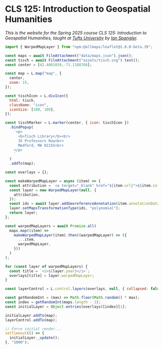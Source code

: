 <div class="fullwidth hero">

<h1>CLS 125: Introduction to Geospatial Humanities</h1>

*This is the website for the Spring 2025 course CLS 125: Introduction to Geospatial Humanities, taught at [Tufts University](https://tufts.edu) by [Ian Spangler](https://itspangler.com).*
</div>

<div class="grid grid-cols-1" style="grid-auto-rows: 500px;" width="640">
  <div class="card" id="map" style="padding: 0">
  </div>
</div>

```js
import { WarpedMapLayer } from "npm:@allmaps/leaflet@1.0.0-beta.39";

const maps = await FileAttachment("data/maps.json").json();
const tisch = await FileAttachment("assets/tisch.svg").text();
const center = [42.4062039,-71.1188766];

const map = L.map("map", {
  center,
  zoom: 15,
});

const tischIcon = L.divIcon({
  html: tisch,
  className: "icon",
  iconSize: [100, 100],
});

const tischMarker = L.marker(center, { icon: tischIcon })
  .bindPopup(
    `<p>
      <b>Tisch Library</b><br>
      35 Professors Row<br>
      Medford, MA 02155<br>
    </p>
    `
  )
  .addTo(map);

const overlays = {};

const makeWarpedMapLayer = async (item) => {
  const attribution = `<a target="_blank" href="${item.url}">${item.collection}</a>`;
  const layer = new WarpedMapLayer(null, {
    attribution,
  });
  const ids = await layer.addGeoreferenceAnnotation(item.annotationData);
  layer.setMapsTransformationType(ids, "polynomial");
  return layer;
};

const warpedMapLayers = await Promise.all(
  maps.map((item) =>
    makeWarpedMapLayer(item).then((warpedMapLayer) => ({
      ...item,
      warpedMapLayer,
    }))
  )
);

for (const layer of warpedMapLayers) {
  const title = `<i>${layer.year}</i>`;
  overlays[title] = layer.warpedMapLayer;
}

const layerControl = L.control.layers(overlays, null, { collapsed: false });

const getRandomInt = (max) => Math.floor(Math.random() * max);
const index = getRandomInt(maps.length - 1);
const initialLayer = Object.entries(overlays)[index][1];

initialLayer.addTo(map);
layerControl.addTo(map);

// Force initial render...
setTimeout(() => {
  initialLayer._update();
}, "1000");
```